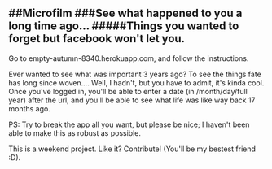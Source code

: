 ##Microfilm
###See what happened to you a long time ago...
#####Things you wanted to forget but facebook won't let you.
---
Go to empty-autumn-8340.herokuapp.com, and follow the instructions.

Ever wanted to see what was important 3 years ago? To see the things fate has long since woven…. Well, I hadn't, but you have to admit, it's kinda cool. Once you've logged in, you'll be able to enter a date (in /month/day/full year) after the url, and you'll be able to see what life was like way back 17 months ago.

PS: Try to break the app all you want, but please be nice; I haven't been able to make this as robust as possible.

This is a weekend project. Like it? Contribute! (You'll be my bestest friend :D).
